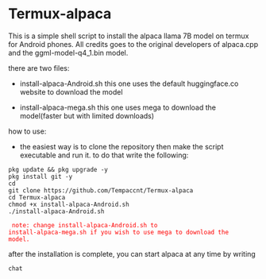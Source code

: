 # Termux-alpaca
This is a simple shell script to install the alpaca llama 7B model on termux for Android phones. 
All credits goes to the original developers of alpaca.cpp and the ggml-model-q4_1.bin model. 

there are two files:
* install-alpaca-Android.sh this one uses the default huggingface.co website to download the model

* install-alpaca-mega.sh this one uses mega to download the model(faster but with limited downloads)

how to use:
* the easiest way is to clone the repository then make the script executable and run it. to do that write the following:

```
pkg update && pkg upgrade -y
pkg install git -y
cd
git clone https://github.com/Tempaccnt/Termux-alpaca
cd Termux-alpaca
chmod +x install-alpaca-Android.sh
./install-alpaca-Android.sh

```
<code style="color : red"> note: change install-alpaca-Android.sh to install-alpaca-mega.sh if you wish to use mega to download the model.</code>

after the installation is complete, you can start alpaca at any time by writing
```
chat

```
